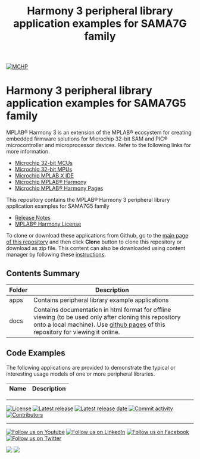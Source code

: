 ﻿---
title: Harmony 3 peripheral library application examples for SAMA7G family
nav_order: 1
has_children: true
has_toc: false
---
[![MCHP](https://www.microchip.com/ResourcePackages/Microchip/assets/dist/images/logo.png)](https://www.microchip.com)

# Harmony 3 peripheral library application examples for SAMA7G5 family

MPLAB® Harmony 3 is an extension of the MPLAB® ecosystem for creating embedded firmware solutions for Microchip 32-bit SAM and PIC® microcontroller and microprocessor devices.  Refer to the following links for more information.

- [Microchip 32-bit MCUs](https://www.microchip.com/design-centers/32-bit)
- [Microchip 32-bit MPUs](https://www.microchip.com/design-centers/32-bit-mpus)
- [Microchip MPLAB X IDE](https://www.microchip.com/mplab/mplab-x-ide)
- [Microchip MPLAB® Harmony](https://www.microchip.com/mplab/mplab-harmony)
- [Microchip MPLAB® Harmony Pages](https://microchip-mplab-harmony.github.io/)

This repository contains the MPLAB® Harmony 3 peripheral library application examples for SAMA7G5 family

- [Release Notes](release_notes.md)
- [MPLAB® Harmony License](mplab_harmony_license.md)

To clone or download these applications from Github, go to the [main page of this repository](https://github.com/Microchip-MPLAB-Harmony/csp_apps_sam_a7g5) and then click **Clone** button to clone this repository or download as zip file.
This content can also be downloaded using content manager by following these [instructions](https://github.com/Microchip-MPLAB-Harmony/contentmanager/wiki).

## Contents Summary

| Folder     | Description                             |
| ---        | ---                                     |
| apps       | Contains peripheral library example applications |
| docs       | Contains documentation in html format for offline viewing (to be used only after cloning this repository onto a local machine). Use [github pages](https://microchip-mplab-harmony.github.io/csp_apps_sam_a7g5/) of this repository for viewing it online. |

## Code Examples

The following applications are provided to demonstrate the typical or interesting usage models of one or more peripheral libraries.

| Name | Description |
| ---- | ----------- |

____

[![License](https://img.shields.io/badge/license-Harmony%20license-orange.svg)](https://github.com/Microchip-MPLAB-Harmony/csp_apps_sam_a7g5/blob/master/mplab_harmony_license.md)
[![Latest release](https://img.shields.io/github/release/Microchip-MPLAB-Harmony/csp_apps_sam_a7g5.svg)](https://github.com/Microchip-MPLAB-Harmony/csp_apps_sam_a7g5/releases/latest)
[![Latest release date](https://img.shields.io/github/release-date/Microchip-MPLAB-Harmony/csp_apps_sam_a7g5.svg)](https://github.com/Microchip-MPLAB-Harmony/csp_apps_sam_a7g5/releases/latest)
[![Commit activity](https://img.shields.io/github/commit-activity/y/Microchip-MPLAB-Harmony/csp_apps_sam_a7g5.svg)](https://github.com/Microchip-MPLAB-Harmony/csp_apps_sam_a7g5/graphs/commit-activity)
[![Contributors](https://img.shields.io/github/contributors-anon/Microchip-MPLAB-Harmony/csp_apps_sam_a7g5.svg)]()

____

[![Follow us on Youtube](https://img.shields.io/badge/Youtube-Follow%20us%20on%20Youtube-red.svg)](https://www.youtube.com/user/MicrochipTechnology)
[![Follow us on LinkedIn](https://img.shields.io/badge/LinkedIn-Follow%20us%20on%20LinkedIn-blue.svg)](https://www.linkedin.com/company/microchip-technology)
[![Follow us on Facebook](https://img.shields.io/badge/Facebook-Follow%20us%20on%20Facebook-blue.svg)](https://www.facebook.com/microchiptechnology/)
[![Follow us on Twitter](https://img.shields.io/twitter/follow/MicrochipTech.svg?style=social)](https://twitter.com/MicrochipTech)

[![](https://img.shields.io/github/stars/Microchip-MPLAB-Harmony/csp_apps_sam_a7g5.svg?style=social)]()
[![](https://img.shields.io/github/watchers/Microchip-MPLAB-Harmony/csp_apps_sam_a7g5.svg?style=social)]()